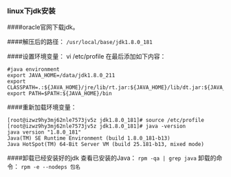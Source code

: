 ### linux下jdk安装
####oracle官网下载jdk。

####解压后的路径： 
`/usr/local/base/jdk1.8.0_181`

####设置环境变量：
vi /etc/profile 
在最后添加如下内容：

```shell
#java environment
export JAVA_HOME=/data/jdk1.8.0_211
export CLASSPATH=.:${JAVA_HOME}/jre/lib/rt.jar:${JAVA_HOME}/lib/dt.jar:${JAVA_HOME}/lib/tools.jar
export PATH=$PATH:${JAVA_HOME}/bin
```
####重新加载环境变量：
```shell
[root@izwz9hy3mj62nle7573jv5z jdk1.8.0_181]# source /etc/profile
[root@izwz9hy3mj62nle7573jv5z jdk1.8.0_181]# java -version
java version "1.8.0_181"
Java(TM) SE Runtime Environment (build 1.8.0_181-b13)
Java HotSpot(TM) 64-Bit Server VM (build 25.181-b13, mixed mode)
```
####卸载已经安装好的jdk
查看已安装的Java：
`rpm -qa | grep java`
卸载的命令：
`rpm -e --nodeps 包名`